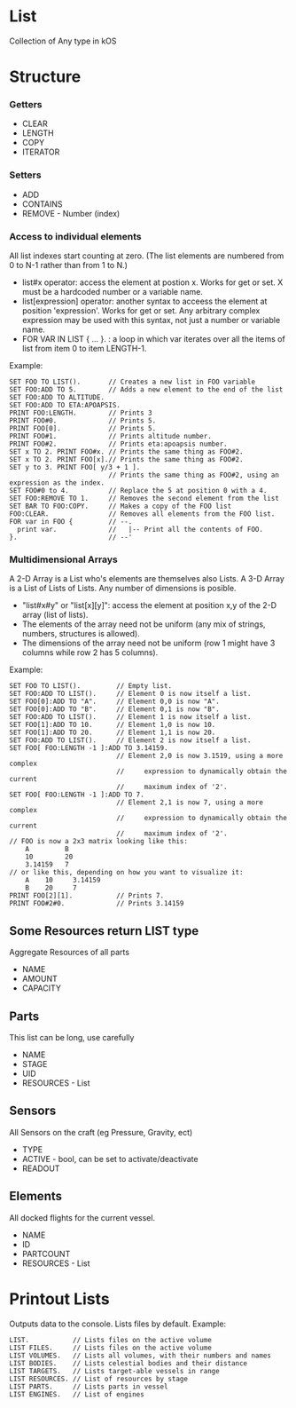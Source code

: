 ﻿# List

Collection of Any type in kOS

Structure
=========

### Getters
* CLEAR
* LENGTH
* COPY
* ITERATOR


### Setters
* ADD
* CONTAINS
* REMOVE - Number (index)

### Access to individual elements
All list indexes start counting at zero.  (The list elements are numbered from 0 to N-1 rather than from 1 to N.)

* list#x operator: access the element at postion x.  Works for get or set.  X must be a hardcoded number or a variable name.
* list[expression] operator: another syntax to acceess the element at position 'expression'.  Works for get or set.  Any arbitrary complex expression may be used with this syntax, not just a number or variable name.
* FOR VAR IN LIST { ... }.  : a loop in which var iterates over all the items of list from item 0 to item LENGTH-1.


Example:
    
    SET FOO TO LIST().       // Creates a new list in FOO variable
    SET FOO:ADD TO 5.        // Adds a new element to the end of the list
    SET FOO:ADD TO ALTITUDE. 
    SET FOO:ADD TO ETA:APOAPSIS. 
    PRINT FOO:LENGTH.        // Prints 3
    PRINT FOO#0.             // Prints 5.
    PRINT FOO[0].            // Prints 5.
    PRINT FOO#1.             // Prints altitude number.
    PRINT FOO#2.             // Prints eta:apoapsis number.
    SET x TO 2. PRINT FOO#x. // Prints the same thing as FOO#2.
    SET x TO 2. PRINT FOO[x].// Prints the same thing as FOO#2.
    SET y to 3. PRINT FOO[ y/3 + 1 ].
                             // Prints the same thing as FOO#2, using an expression as the index.
    SET FOO#0 to 4.          // Replace the 5 at position 0 with a 4.
    SET FOO:REMOVE TO 1.     // Removes the second element from the list
    SET BAR TO FOO:COPY.     // Makes a copy of the FOO list
    FOO:CLEAR.               // Removes all elements from the FOO list.
    FOR var in FOO {         // --.
      print var.             //   |-- Print all the contents of FOO.
    }.                       // --'

### Multidimensional Arrays
A 2-D Array is a List who's elements are themselves also Lists.  A 3-D Array is a List of Lists of Lists.  Any number of dimensions is posible.

* "list#x#y" or "list[x][y]": access the element at position x,y of the 2-D array (list of lists).
* The elements of the array need not be uniform (any mix of strings, numbers, structures is allowed).
* The dimensions of the array need not be uniform (row 1 might have 3 columns while row 2 has 5 columns).

Example:

    SET FOO TO LIST().         // Empty list.
    SET FOO:ADD TO LIST().     // Element 0 is now itself a list.
    SET FOO[0]:ADD TO "A".     // Element 0,0 is now "A".
    SET FOO[0]:ADD TO "B".     // Element 0,1 is now "B".
    SET FOO:ADD TO LIST().     // Element 1 is now itself a list.
    SET FOO[1]:ADD TO 10.      // Element 1,0 is now 10.
    SET FOO[1]:ADD TO 20.      // Element 1,1 is now 20.
    SET FOO:ADD TO LIST().     // Element 2 is now itself a list.
    SET FOO[ FOO:LENGTH -1 ]:ADD TO 3.14159.
                               // Element 2,0 is now 3.1519, using a more complex
                               //     expression to dynamically obtain the current
                               //     maximum index of '2'.
    SET FOO[ FOO:LENGTH -1 ]:ADD TO 7.
                               // Element 2,1 is now 7, using a more complex
                               //     expression to dynamically obtain the current
                               //     maximum index of '2'.
    // FOO is now a 2x3 matrix looking like this:
        A         B
        10        20
        3.14159   7
    // or like this, depending on how you want to visualize it:
        A    10     3.14159
        B    20     7
    PRINT FOO[2][1].           // Prints 7.
    PRINT FOO#2#0.             // Prints 3.14159

Some Resources return LIST type
------

Aggregate Resources of all parts

* NAME
* AMOUNT
* CAPACITY

Parts
------

This list can be long, use carefully 

* NAME
* STAGE
* UID 
* RESOURCES - List

Sensors
------

All Sensors on the craft (eg Pressure, Gravity, ect)

* TYPE
* ACTIVE - bool, can be set to activate/deactivate
* READOUT

Elements
------

All docked flights for the current vessel. 

* NAME
* ID
* PARTCOUNT
* RESOURCES - List

Printout Lists
======

Outputs data to the console. Lists files by default.
Example:

    LIST.           // Lists files on the active volume
    LIST FILES.     // Lists files on the active volume
    LIST VOLUMES.   // Lists all volumes, with their numbers and names
    LIST BODIES.    // Lists celestial bodies and their distance
    LIST TARGETS.   // Lists target-able vessels in range
    LIST RESOURCES. // List of resources by stage
    LIST PARTS.     // Lists parts in vessel
    LIST ENGINES.   // List of engines
